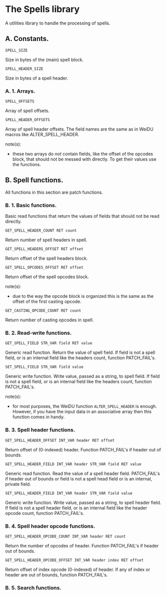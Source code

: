 # The Spells library

A utilities library to handle the processing of spells.

## A. Constants.

`SPELL_SIZE`

Size in bytes of the (main) spell block.

`SPELL_HEADER_SIZE`

Size in bytes of a spell header.

### A. 1. Arrays.

`SPELL_OFFSETS`

Array of spell offsets.

`SPELL_HEADER_OFFSETS`

Array of spell header offsets. The field names are the same as in WeiDU macros like ALTER_SPELL_HEADER.

note(s):
* these two arrays do *not* contain fields, like the offset of the opcodes block, that should not be messed with directly. To get their values use the functions.

## B. Spell functions.

All functions in this section are patch functions.

### B. 1. Basic functions.

Basic read functions that return the values of fields that should not be read directly.

`GET_SPELL_HEADER_COUNT RET count`

Return number of spell headers in spell.

`GET_SPELL_HEADERS_OFFSET RET offset`

Return offset of the spell headers block.

`GET_SPELL_OPCODES_OFFSET RET offset`

Return offset of the spell opcodes block.

note(s):
* due to the way the opcode block is organized this is the same as the offset of the first casting opcode.

`GET_CASTING_OPCODE_COUNT RET count`

Return number of casting opcodes in spell.

### B. 2. Read-write functions.

`GET_SPELL_FIELD STR_VAR field RET value`

Generic read function. Return the value of spell field. If field is not a spell field, or is an internal field like the headers count, function PATCH_FAIL's.

`SET_SPELL_FIELD STR_VAR field value`

Generic write function. Write value, passed as a string, to spell field. If field is not a spell field, or is an internal field like the headers count, function PATCH_FAIL's.

note(s):
* for most purposes, the WeiDU function `ALTER_SPELL_HEADER` is enough. However, if you have the input data in an associative array then this function comes in handy.

### B. 3. Spell header functions.

`GET_SPELL_HEADER_OFFSET INT_VAR header RET offset`

Return offset of (0-indexed) header. Function PATCH_FAIL's if header out of bounds.

`GET_SPELL_HEADER_FIELD INT_VAR header STR_VAR field RET value`

Generic read function. Read the value of a spell header field. PATCH_FAIL's if header out of bounds or field is not a spell head field or is an internal, private field.

`SET_SPELL_HEADER_FIELD INT_VAR header STR_VAR field value`

Generic write function. Write value, passed as a string, to spell header field. If field is not a spell header field, or is an internal field like the header opcode count, function PATCH_FAIL's.

### B. 4. Spell header opcode functions.

`GET_SPELL_HEADER_OPCODE_COUNT INT_VAR header RET count`

Return the number of opcodes of header. Function PATCH_FAIL's if header out of bounds.

`GET_SPELL_HEADER_OPCODE_OFFSET INT_VAR header index RET offset`

Return offset of index opcode (0-indexed) of header. If any of index or header are out of bounds, function PATCH_FAIL's.

### B. 5. Search functions.
